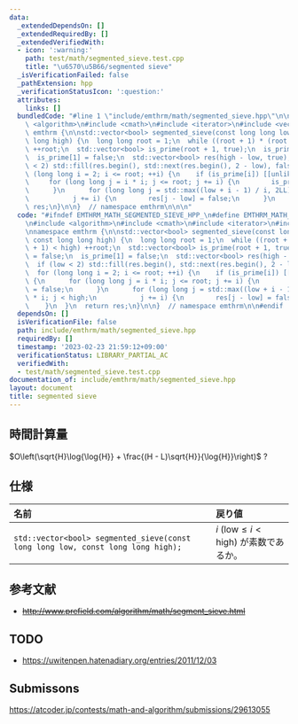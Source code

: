 ```yaml
---
data:
  _extendedDependsOn: []
  _extendedRequiredBy: []
  _extendedVerifiedWith:
  - icon: ':warning:'
    path: test/math/segmented_sieve.test.cpp
    title: "\u6570\u5B66/segmented sieve"
  _isVerificationFailed: false
  _pathExtension: hpp
  _verificationStatusIcon: ':question:'
  attributes:
    links: []
  bundledCode: "#line 1 \"include/emthrm/math/segmented_sieve.hpp\"\n\n\n\n#include\
    \ <algorithm>\n#include <cmath>\n#include <iterator>\n#include <vector>\n\nnamespace\
    \ emthrm {\n\nstd::vector<bool> segmented_sieve(const long long low, const long\
    \ long high) {\n  long long root = 1;\n  while ((root + 1) * (root + 1) < high)\
    \ ++root;\n  std::vector<bool> is_prime(root + 1, true);\n  is_prime[0] = false;\n\
    \  is_prime[1] = false;\n  std::vector<bool> res(high - low, true);\n  if (low\
    \ < 2) std::fill(res.begin(), std::next(res.begin(), 2 - low), false);\n  for\
    \ (long long i = 2; i <= root; ++i) {\n    if (is_prime[i]) [[unlikely]] {\n \
    \     for (long long j = i * i; j <= root; j += i) {\n        is_prime[j] = false;\n\
    \      }\n      for (long long j = std::max((low + i - 1) / i, 2LL) * i; j < high;\n\
    \           j += i) {\n        res[j - low] = false;\n      }\n    }\n  }\n  return\
    \ res;\n}\n\n}  // namespace emthrm\n\n\n"
  code: "#ifndef EMTHRM_MATH_SEGMENTED_SIEVE_HPP_\n#define EMTHRM_MATH_SEGMENTED_SIEVE_HPP_\n\
    \n#include <algorithm>\n#include <cmath>\n#include <iterator>\n#include <vector>\n\
    \nnamespace emthrm {\n\nstd::vector<bool> segmented_sieve(const long long low,\
    \ const long long high) {\n  long long root = 1;\n  while ((root + 1) * (root\
    \ + 1) < high) ++root;\n  std::vector<bool> is_prime(root + 1, true);\n  is_prime[0]\
    \ = false;\n  is_prime[1] = false;\n  std::vector<bool> res(high - low, true);\n\
    \  if (low < 2) std::fill(res.begin(), std::next(res.begin(), 2 - low), false);\n\
    \  for (long long i = 2; i <= root; ++i) {\n    if (is_prime[i]) [[unlikely]]\
    \ {\n      for (long long j = i * i; j <= root; j += i) {\n        is_prime[j]\
    \ = false;\n      }\n      for (long long j = std::max((low + i - 1) / i, 2LL)\
    \ * i; j < high;\n           j += i) {\n        res[j - low] = false;\n      }\n\
    \    }\n  }\n  return res;\n}\n\n}  // namespace emthrm\n\n#endif  // EMTHRM_MATH_SEGMENTED_SIEVE_HPP_\n"
  dependsOn: []
  isVerificationFile: false
  path: include/emthrm/math/segmented_sieve.hpp
  requiredBy: []
  timestamp: '2023-02-23 21:59:12+09:00'
  verificationStatus: LIBRARY_PARTIAL_AC
  verifiedWith:
  - test/math/segmented_sieve.test.cpp
documentation_of: include/emthrm/math/segmented_sieve.hpp
layout: document
title: segmented sieve
---
```



## 時間計算量

$O\left(\sqrt{H}\log{\log{H}} + \frac{(H - L)\sqrt{H}}{\log{H}}\right)$ ?


## 仕様

|名前|戻り値|
|:--|:--|
|`std::vector<bool> segmented_sieve(const long long low, const long long high);`|$i$ ($\mathrm{low} \leq i < \mathrm{high}$) が素数であるか。|


## 参考文献

- ~~http://www.prefield.com/algorithm/math/segment_sieve.html~~


## TODO

- https://uwitenpen.hatenadiary.org/entries/2011/12/03


## Submissons

https://atcoder.jp/contests/math-and-algorithm/submissions/29613055
